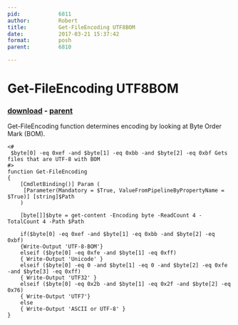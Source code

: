 ```yaml
---
pid:            6811
author:         Robert
title:          Get-FileEncoding UTF8BOM
date:           2017-03-21 15:37:42
format:         posh
parent:         6810

---
```


# Get-FileEncoding UTF8BOM

### [download](Scripts\6811.ps1) - [parent](Scripts\6810.md)

Get-FileEncoding function determines encoding by looking at Byte Order Mark (BOM).

```posh
<#
 $byte[0] -eq 0xef -and $byte[1] -eq 0xbb -and $byte[2] -eq 0xbf Gets files that are UTF-8 with BOM
#>
function Get-FileEncoding
{
    [CmdletBinding()] Param (
     [Parameter(Mandatory = $True, ValueFromPipelineByPropertyName = $True)] [string]$Path
    )

    [byte[]]$byte = get-content -Encoding byte -ReadCount 4 -TotalCount 4 -Path $Path

    if($byte[0] -eq 0xef -and $byte[1] -eq 0xbb -and $byte[2] -eq 0xbf)
    {Write-Output 'UTF-8-BOM'}
    elseif ($byte[0] -eq 0xfe -and $byte[1] -eq 0xff)
    { Write-Output 'Unicode' }
    elseif ($byte[0] -eq 0 -and $byte[1] -eq 0 -and $byte[2] -eq 0xfe -and $byte[3] -eq 0xff)
    { Write-Output 'UTF32' }
    elseif ($byte[0] -eq 0x2b -and $byte[1] -eq 0x2f -and $byte[2] -eq 0x76)
    { Write-Output 'UTF7'}
    else
    { Write-Output 'ASCII or UTF-8' }
}
```
